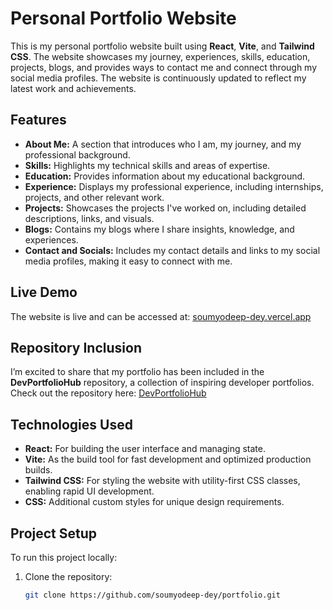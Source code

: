 # Personal Portfolio Website

This is my personal portfolio website built using **React**, **Vite**, and **Tailwind CSS**. The website showcases my journey, experiences, skills, education, projects, blogs, and provides ways to contact me and connect through my social media profiles. The website is continuously updated to reflect my latest work and achievements.

## Features

- **About Me:** A section that introduces who I am, my journey, and my professional background.
- **Skills:** Highlights my technical skills and areas of expertise.
- **Education:** Provides information about my educational background.
- **Experience:** Displays my professional experience, including internships, projects, and other relevant work.
- **Projects:** Showcases the projects I've worked on, including detailed descriptions, links, and visuals.
- **Blogs:** Contains my blogs where I share insights, knowledge, and experiences.
- **Contact and Socials:** Includes my contact details and links to my social media profiles, making it easy to connect with me.

## Live Demo

The website is live and can be accessed at: [soumyodeep-dey.vercel.app](https://soumyodeep-dey.vercel.app/)

## Repository Inclusion

I’m excited to share that my portfolio has been included in the **DevPortfolioHub** repository, a collection of inspiring developer portfolios. Check out the repository here: [DevPortfolioHub](https://github.com/Asin-Junior-Honore/DevPortfolioHub)

## Technologies Used

- **React:** For building the user interface and managing state.
- **Vite:** As the build tool for fast development and optimized production builds.
- **Tailwind CSS:** For styling the website with utility-first CSS classes, enabling rapid UI development.
- **CSS:** Additional custom styles for unique design requirements.

## Project Setup

To run this project locally:

1. Clone the repository:
   ```bash
   git clone https://github.com/soumyodeep-dey/portfolio.git
